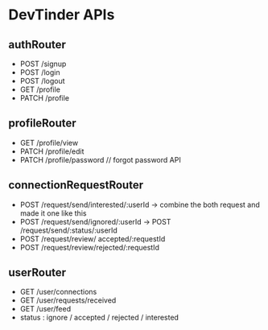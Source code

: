 # DevTinder APIs
## authRouter
- POST /signup
- POST /login
- POST /logout
- GET /profile
- PATCH /profile

## profileRouter 
- GET /profile/view 
- PATCH /profile/edit
- PATCH /profile/password // forgot password API

## connectionRequestRouter 
- POST /request/send/interested/:userId -> combine the both request and made it one like this
- POST /request/send/ignored/:userId    -> POST /request/send/:status/:userId
- POST /request/review/ accepted/:requestId
- POST /request/review/rejected/:requestId 

## userRouter
- GET /user/connections
- GET /user/requests/received
- GET /user/feed
- status : ignore / accepted / rejected / interested